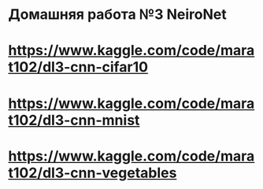 # Домашняя работа №3 NeiroNet
# https://www.kaggle.com/code/marat102/dl3-cnn-cifar10 
# https://www.kaggle.com/code/marat102/dl3-cnn-mnist 
# https://www.kaggle.com/code/marat102/dl3-cnn-vegetables

